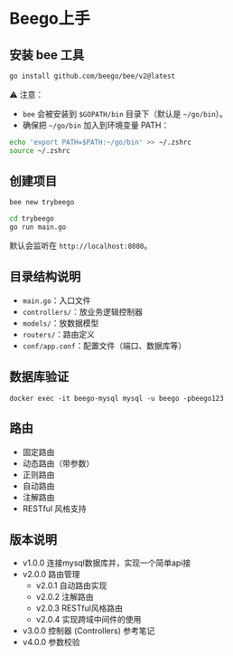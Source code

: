 # Beego上手

## 安装 bee 工具

```bash
go install github.com/beego/bee/v2@latest
```

⚠️ 注意：

- `bee` 会被安装到 `$GOPATH/bin` 目录下（默认是 `~/go/bin`）。
- 确保把 `~/go/bin` 加入到环境变量 PATH：

```bash
echo 'export PATH=$PATH:~/go/bin' >> ~/.zshrc
source ~/.zshrc
```

## 创建项目

```bash
bee new trybeego

cd trybeego
go run main.go
```

默认会监听在 `http://localhost:8080`。

## 目录结构说明

- `main.go`：入口文件
- `controllers/`：放业务逻辑控制器
- `models/`：放数据模型
- `routers/`：路由定义
- `conf/app.conf`：配置文件（端口、数据库等）

## 数据库验证
```shell
docker exec -it beego-mysql mysql -u beego -pbeego123
```

## 路由
* 固定路由
* 动态路由（带参数）
* 正则路由
* 自动路由
* 注解路由
* RESTful 风格支持


## 版本说明
* v1.0.0 连接mysql数据库并，实现一个简单api接
* v2.0.0 路由管理
  * v2.0.1 自动路由实现
  * v2.0.2 注解路由
  * v2.0.3 RESTful风格路由
  * v2.0.4 实现跨域中间件的使用
* v3.0.0 控制器 (Controllers) 参考笔记
* v4.0.0 参数校验